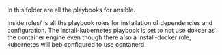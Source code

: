 In this folder are all the playbooks for ansible.

Inside roles/ is all the playbook roles for installation of dependencies and configuration. The install-kubernetes playbook is set to not use dokcer as the container engine even though there also a install-docker role, kubernetes will beb configured to use contanerd.